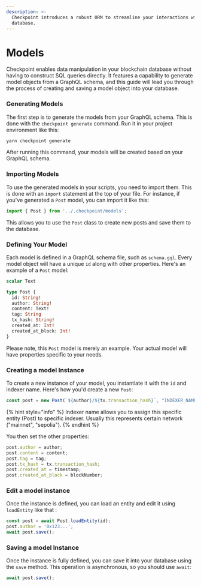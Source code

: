 ```yaml
---
description: >-
  Checkpoint introduces a robust ORM to streamline your interactions with the
  database.
---
```


# Models

Checkpoint enables data manipulation in your blockchain database without having to construct SQL queries directly. It features a capability to generate model objects from a GraphQL schema, and this guide will lead you through the process of creating and saving a model object into your database.

### Generating Models

The first step is to generate the models from your GraphQL schema. This is done with the `checkpoint generate` command. Run it in your project environment like this:

```bash
yarn checkpoint generate
```

After running this command, your models will be created based on your GraphQL schema.

### Importing Models

To use the generated models in your scripts, you need to import them. This is done with an `import` statement at the top of your file. For instance, if you've generated a `Post` model, you can import it like this:

```javascript
import { Post } from '../.checkpoint/models';
```

This allows you to use the `Post` class to create new posts and save them to the database.

### Defining Your Model

Each model is defined in a GraphQL schema file, such as `schema.gql`. Every model object will have a unique `id` along with other properties. Here's an example of a `Post` model:

```graphql
scalar Text

type Post {
  id: String!
  author: String!
  content: Text!
  tag: String
  tx_hash: String!
  created_at: Int!
  created_at_block: Int!
}
```

Please note, this `Post` model is merely an example. Your actual model will have properties specific to your needs.

### Creating a model Instance

To create a new instance of your model, you instantiate it with the `id` and indexer name. Here's how you'd create a new `Post`:

```javascript
const post = new Post(`${author}/${tx.transaction_hash}`, "INDEXER_NAME");
```

{% hint style="info" %}
Indexer name allows you to assign this specific entity (Post) to specific indexer. Usually this represents certain network ("mainnet", "sepolia").
{% endhint %}

You then set the other properties:

```javascript
post.author = author;
post.content = content;
post.tag = tag;
post.tx_hash = tx.transaction_hash;
post.created_at = timestamp;
post.created_at_block = blockNumber;
```

### Edit a model instance

Once the instance is defined, you can load an entity and edit it using `loadEntity` like that :&#x20;

```typescript
const post = await Post.loadEntity(id);
post.author = '0x123...';
await post.save();
```

### Saving a model Instance

Once the instance is fully defined, you can save it into your database using the `save` method. This operation is asynchronous, so you should use `await`:

```javascript
await post.save();
```
